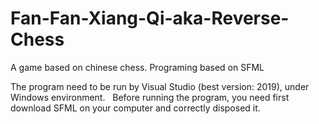 # Fan-Fan-Xiang-Qi-aka-Reverse-Chess
A game based on chinese chess. Programing based on SFML

The program need to be run by Visual Studio (best version: 2019), under Windows environment. &nbsp;
Before running the program, you need first download SFML on your computer and correctly disposed it.
